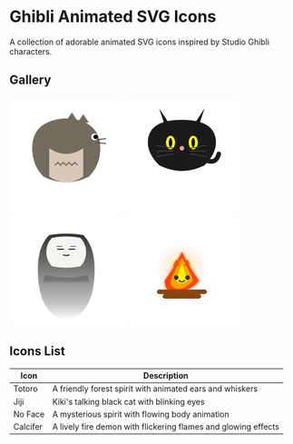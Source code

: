 # Ghibli Animated SVG Icons
A collection of adorable animated SVG icons inspired by Studio Ghibli characters.

## Gallery
<p>
<img src="svg/totoro-side-icon.svg" width="200" height="200" alt="Totoro">
<img src="svg/jiji-cat-icon.svg" width="200" height="200" alt="Jiji">
<img src="svg/no-face-icon.svg" width="200" height="200" alt="No Face">
<img src="svg/calcifer-icon-pointy.svg" width="200" height="200" alt="Calcifer">
</p>

## Icons List
| Icon | Description |
|------|-------------|
| Totoro | A friendly forest spirit with animated ears and whiskers |
| Jiji | Kiki's talking black cat with blinking eyes |
| No Face | A mysterious spirit with flowing body animation |
| Calcifer | A lively fire demon with flickering flames and glowing effects |
